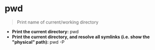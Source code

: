 # pwd
> Print name of current/working directory
- **Print the current directory:**
pwd
- **Print the current directory, and resolve all symlinks (i.e. show the "physical" path):**
pwd -P
